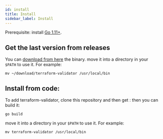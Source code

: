 ```yaml
---
id: install
title: Install
sidebar_label: Install
---
```


Prerequisite: install [Go 1.11+](https://golang.org/).
## Get the last version from releases
You can [download from here](https://github.com/thazelart/terraform-validator/releases) the binary. move it into a directory in your `$PATH` to use it. For example:
```
mv ~/download/terraform-validator /usr/local/bin
```

## Install from code:
To add terraform-validator, clone this repository and then get :
then you can build it:
```
go build
```
move it into a directory in your `$PATH` to use it. For example:
```
mv terraform-validator /usr/local/bin
```
